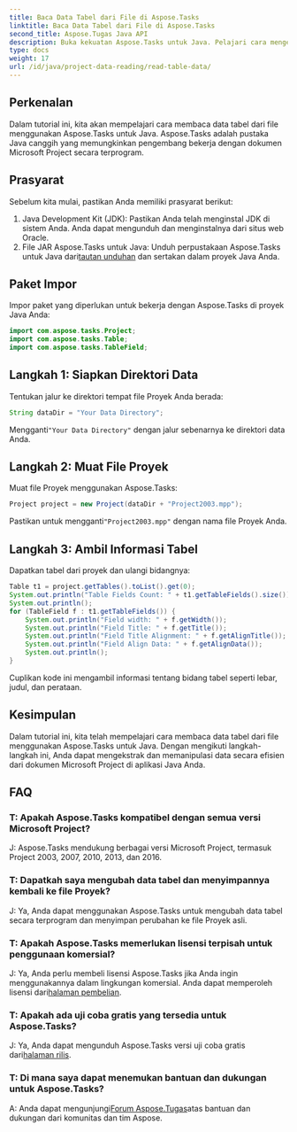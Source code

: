 ```yaml
---
title: Baca Data Tabel dari File di Aspose.Tasks
linktitle: Baca Data Tabel dari File di Aspose.Tasks
second_title: Aspose.Tugas Java API
description: Buka kekuatan Aspose.Tasks untuk Java. Pelajari cara mengekstrak data tabel dari file dalam tutorial komprehensif ini.
type: docs
weight: 17
url: /id/java/project-data-reading/read-table-data/
---
```

## Perkenalan
Dalam tutorial ini, kita akan mempelajari cara membaca data tabel dari file menggunakan Aspose.Tasks untuk Java. Aspose.Tasks adalah pustaka Java canggih yang memungkinkan pengembang bekerja dengan dokumen Microsoft Project secara terprogram.
## Prasyarat
Sebelum kita mulai, pastikan Anda memiliki prasyarat berikut:
1. Java Development Kit (JDK): Pastikan Anda telah menginstal JDK di sistem Anda. Anda dapat mengunduh dan menginstalnya dari situs web Oracle.
2.  File JAR Aspose.Tasks untuk Java: Unduh perpustakaan Aspose.Tasks untuk Java dari[tautan unduhan](https://releases.aspose.com/tasks/java/) dan sertakan dalam proyek Java Anda.

## Paket Impor
Impor paket yang diperlukan untuk bekerja dengan Aspose.Tasks di proyek Java Anda:
```java
import com.aspose.tasks.Project;
import com.aspose.tasks.Table;
import com.aspose.tasks.TableField;
```
## Langkah 1: Siapkan Direktori Data
Tentukan jalur ke direktori tempat file Proyek Anda berada:
```java
String dataDir = "Your Data Directory";
```
 Mengganti`"Your Data Directory"` dengan jalur sebenarnya ke direktori data Anda.
## Langkah 2: Muat File Proyek
Muat file Proyek menggunakan Aspose.Tasks:
```java
Project project = new Project(dataDir + "Project2003.mpp");
```
 Pastikan untuk mengganti`"Project2003.mpp"` dengan nama file Proyek Anda.
## Langkah 3: Ambil Informasi Tabel
Dapatkan tabel dari proyek dan ulangi bidangnya:
```java
Table t1 = project.getTables().toList().get(0);
System.out.println("Table Fields Count: " + t1.getTableFields().size());
System.out.println();
for (TableField f : t1.getTableFields()) {
    System.out.println("Field width: " + f.getWidth());
    System.out.println("Field Title: " + f.getTitle());
    System.out.println("Field Title Alignment: " + f.getAlignTitle());
    System.out.println("Field Align Data: " + f.getAlignData());
    System.out.println();
}
```
Cuplikan kode ini mengambil informasi tentang bidang tabel seperti lebar, judul, dan perataan.

## Kesimpulan
Dalam tutorial ini, kita telah mempelajari cara membaca data tabel dari file menggunakan Aspose.Tasks untuk Java. Dengan mengikuti langkah-langkah ini, Anda dapat mengekstrak dan memanipulasi data secara efisien dari dokumen Microsoft Project di aplikasi Java Anda.
## FAQ
### T: Apakah Aspose.Tasks kompatibel dengan semua versi Microsoft Project?
J: Aspose.Tasks mendukung berbagai versi Microsoft Project, termasuk Project 2003, 2007, 2010, 2013, dan 2016.
### T: Dapatkah saya mengubah data tabel dan menyimpannya kembali ke file Proyek?
J: Ya, Anda dapat menggunakan Aspose.Tasks untuk mengubah data tabel secara terprogram dan menyimpan perubahan ke file Proyek asli.
### T: Apakah Aspose.Tasks memerlukan lisensi terpisah untuk penggunaan komersial?
 J: Ya, Anda perlu membeli lisensi Aspose.Tasks jika Anda ingin menggunakannya dalam lingkungan komersial. Anda dapat memperoleh lisensi dari[halaman pembelian](https://purchase.aspose.com/buy).
### T: Apakah ada uji coba gratis yang tersedia untuk Aspose.Tasks?
 J: Ya, Anda dapat mengunduh Aspose.Tasks versi uji coba gratis dari[halaman rilis](https://releases.aspose.com/).
### T: Di mana saya dapat menemukan bantuan dan dukungan untuk Aspose.Tasks?
 A: Anda dapat mengunjungi[Forum Aspose.Tugas](https://forum.aspose.com/c/tasks/15)atas bantuan dan dukungan dari komunitas dan tim Aspose.